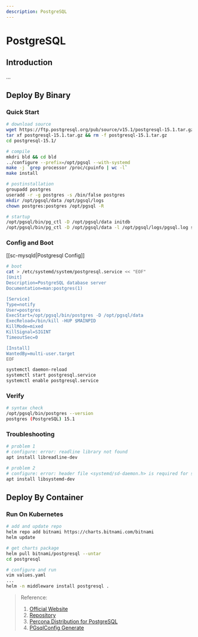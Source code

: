 ```yaml
---
description: PostgreSQL
---
```


# PostgreSQL

## Introduction

...

## Deploy By Binary

### Quick Start

```bash
# download source
wget https://ftp.postgresql.org/pub/source/v15.1/postgresql-15.1.tar.gz
tar xf postgresql-15.1.tar.gz && rm -f postgresql-15.1.tar.gz
cd postgresql-15.1/

# compile
mkdri bld && cd bld
../configure --prefix=/opt/pgsql --with-systemd
make -j `grep processor /proc/cpuinfo | wc -l`
make install

# postinstallation
groupadd postgres
useradd -r -g postgres -s /bin/false postgres
mkdir /opt/pgsql/data /opt/pgsql/logs
chown postgres:postgres /opt/pgsql -R

# startup
/opt/pgsql/bin/pg_ctl -D /opt/pgsql/data initdb
/opt/pgsql/bin/pg_ctl -D /opt/pgsql/data -l /opt/pgsql/logs/pgsql.log start

```

### Config and Boot

[[sc-mysqld|Postgresql Config]]

```bash
# boot
cat > /etc/systemd/system/postgresql.service << "EOF"
[Unit]
Description=PostgreSQL database server
Documentation=man:postgres(1)

[Service]
Type=notify
User=postgres
ExecStart=/opt/pgsql/bin/postgres -D /opt/pgsql/data
ExecReload=/bin/kill -HUP $MAINPID
KillMode=mixed
KillSignal=SIGINT
TimeoutSec=0

[Install]
WantedBy=multi-user.target
EOF

systemctl daemon-reload
systemctl start postgresql.service
systemctl enable postgresql.service
```

### Verify

```bash
# syntax check
/opt/pgsql/bin/postgres --version
postgres (PostgreSQL) 15.1
```

### Troubleshooting

```bash
# problem 1
# configure: error: readline library not found
apt install libreadline-dev

# problem 2
# configure: error: header file <systemd/sd-daemon.h> is required for systemd support
apt install libsystemd-dev


```

## Deploy By Container

### Run On Kubernetes

```bash
# add and update repo
helm repo add bitnami https://charts.bitnami.com/bitnami
helm update

# get charts package
helm pull bitnami/postgresql --untar
cd postgresql

# configure and run
vim values.yaml
...
helm -n middleware install postgresql .

```

> Reference:
>
> 1. [Official Website](https://www.postgresql.org/)
> 2. [Repository](https://github.com/postgres/postgres)
> 3. [Percona Distribution for PostgreSQL](https://docs.percona.com/postgresql/)
> 4. [PGsqlConfig Generate](https://pgtune.leopard.in.ua/)
